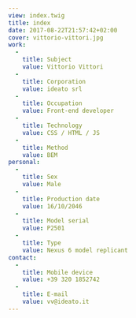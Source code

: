 ```yaml
---
view: index.twig
title: index
date: 2017-08-22T21:57:42+02:00
cover: vittorio-vittori.jpg
work:
  -
    title: Subject
    value: Vittorio Vittori
  -
    title: Corporation
    value: ideato srl
  -
    title: Occupation
    value: Front-end developer
  -
    title: Technology
    value: CSS / HTML / JS
  -
    title: Method
    value: BEM
personal:
  -
    title: Sex
    value: Male
  -
    title: Production date
    value: 16/10/2046
  -
    title: Model serial
    value: P2501
  -
    title: Type
    value: Nexus 6 model replicant
contact:
  -
    title: Mobile device
    value: +39 320 1852742
  -
    title: E-mail
    value: vv@ideato.it
---
```


